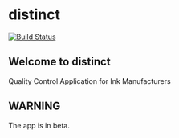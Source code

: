 distinct
========================

[![Build Status](https://travis-ci.org/mvaneyken/distinct.png)](https://travis-ci.org/mvaneyken/distinct)

Welcome to distinct
----------------------

Quality Control Application for Ink Manufacturers

WARNING
-------

The app is in beta.